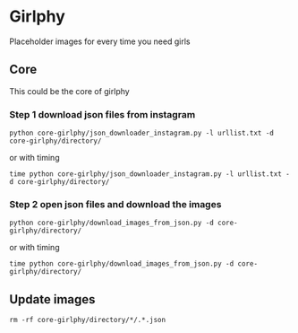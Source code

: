 # Girlphy
Placeholder images for every time you need girls

## Core
This could be the core of girlphy

### Step 1 download json files from instagram

	python core-girlphy/json_downloader_instagram.py -l urllist.txt -d core-girlphy/directory/

or with timing

	time python core-girlphy/json_downloader_instagram.py -l urllist.txt -d core-girlphy/directory/

### Step 2 open json files and download the images

	python core-girlphy/download_images_from_json.py -d core-girlphy/directory/

or with timing

	time python core-girlphy/download_images_from_json.py -d core-girlphy/directory/

## Update images

	rm -rf core-girlphy/directory/*/.*.json
